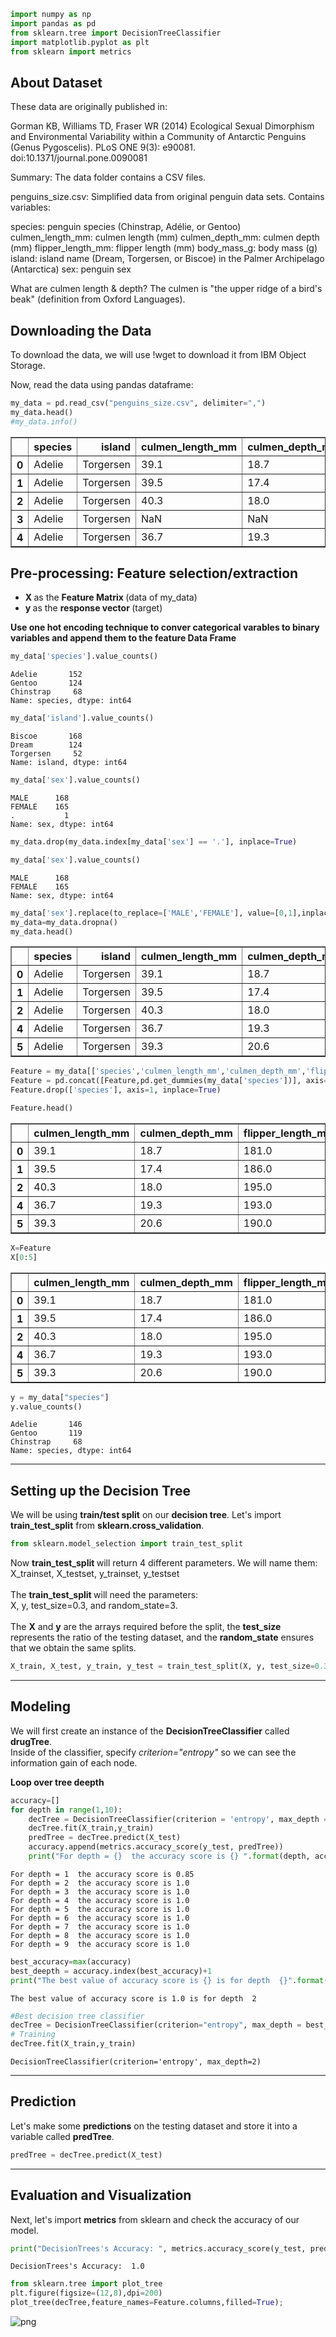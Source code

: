 ```python
import numpy as np 
import pandas as pd
from sklearn.tree import DecisionTreeClassifier
import matplotlib.pyplot as plt
from sklearn import metrics
```

## About Dataset
These data are originally published in:

Gorman KB, Williams TD, Fraser WR (2014) Ecological Sexual Dimorphism and Environmental Variability within a Community of Antarctic Penguins (Genus Pygoscelis). PLoS ONE 9(3): e90081. doi:10.1371/journal.pone.0090081


Summary:
The data folder contains a CSV files. 

penguins_size.csv: Simplified data from original penguin data sets. Contains variables:

species: penguin species (Chinstrap, Adélie, or Gentoo)
culmen_length_mm: culmen length (mm)
culmen_depth_mm: culmen depth (mm)
flipper_length_mm: flipper length (mm)
body_mass_g: body mass (g)
island: island name (Dream, Torgersen, or Biscoe) in the Palmer Archipelago (Antarctica)
sex: penguin sex

What are culmen length & depth?
The culmen is "the upper ridge of a bird's beak" (definition from Oxford Languages).




<div id="downloading_data"> 
    <h2>Downloading the Data</h2>
    To download the data, we will use !wget to download it from IBM Object Storage.
</div>


Now, read the data using pandas dataframe:



```python
my_data = pd.read_csv("penguins_size.csv", delimiter=",")
my_data.head()
#my_data.info()
```




<div>
<style scoped>
    .dataframe tbody tr th:only-of-type {
        vertical-align: middle;
    }

    .dataframe tbody tr th {
        vertical-align: top;
    }

    .dataframe thead th {
        text-align: right;
    }
</style>
<table border="1" class="dataframe">
  <thead>
    <tr style="text-align: right;">
      <th></th>
      <th>species</th>
      <th>island</th>
      <th>culmen_length_mm</th>
      <th>culmen_depth_mm</th>
      <th>flipper_length_mm</th>
      <th>body_mass_g</th>
      <th>sex</th>
    </tr>
  </thead>
  <tbody>
    <tr>
      <th>0</th>
      <td>Adelie</td>
      <td>Torgersen</td>
      <td>39.1</td>
      <td>18.7</td>
      <td>181.0</td>
      <td>3750.0</td>
      <td>MALE</td>
    </tr>
    <tr>
      <th>1</th>
      <td>Adelie</td>
      <td>Torgersen</td>
      <td>39.5</td>
      <td>17.4</td>
      <td>186.0</td>
      <td>3800.0</td>
      <td>FEMALE</td>
    </tr>
    <tr>
      <th>2</th>
      <td>Adelie</td>
      <td>Torgersen</td>
      <td>40.3</td>
      <td>18.0</td>
      <td>195.0</td>
      <td>3250.0</td>
      <td>FEMALE</td>
    </tr>
    <tr>
      <th>3</th>
      <td>Adelie</td>
      <td>Torgersen</td>
      <td>NaN</td>
      <td>NaN</td>
      <td>NaN</td>
      <td>NaN</td>
      <td>NaN</td>
    </tr>
    <tr>
      <th>4</th>
      <td>Adelie</td>
      <td>Torgersen</td>
      <td>36.7</td>
      <td>19.3</td>
      <td>193.0</td>
      <td>3450.0</td>
      <td>FEMALE</td>
    </tr>
  </tbody>
</table>
</div>



## Pre-processing:  Feature selection/extraction
<ul>
    <li> <b> X </b> as the <b> Feature Matrix </b> (data of my_data) </li>
    <li> <b> y </b> as the <b> response vector </b> (target) </li>
</ul>

**Use one hot encoding technique to conver categorical varables to binary variables and append them to the feature Data Frame**


```python
my_data['species'].value_counts() 
```




    Adelie       152
    Gentoo       124
    Chinstrap     68
    Name: species, dtype: int64




```python
my_data['island'].value_counts() 
```




    Biscoe       168
    Dream        124
    Torgersen     52
    Name: island, dtype: int64




```python
my_data['sex'].value_counts() 
```




    MALE      168
    FEMALE    165
    .           1
    Name: sex, dtype: int64




```python
my_data.drop(my_data.index[my_data['sex'] == '.'], inplace=True)
```


```python
my_data['sex'].value_counts() 
```




    MALE      168
    FEMALE    165
    Name: sex, dtype: int64




```python
my_data['sex'].replace(to_replace=['MALE','FEMALE'], value=[0,1],inplace=True)
my_data=my_data.dropna()
my_data.head()
```




<div>
<style scoped>
    .dataframe tbody tr th:only-of-type {
        vertical-align: middle;
    }

    .dataframe tbody tr th {
        vertical-align: top;
    }

    .dataframe thead th {
        text-align: right;
    }
</style>
<table border="1" class="dataframe">
  <thead>
    <tr style="text-align: right;">
      <th></th>
      <th>species</th>
      <th>island</th>
      <th>culmen_length_mm</th>
      <th>culmen_depth_mm</th>
      <th>flipper_length_mm</th>
      <th>body_mass_g</th>
      <th>sex</th>
    </tr>
  </thead>
  <tbody>
    <tr>
      <th>0</th>
      <td>Adelie</td>
      <td>Torgersen</td>
      <td>39.1</td>
      <td>18.7</td>
      <td>181.0</td>
      <td>3750.0</td>
      <td>0.0</td>
    </tr>
    <tr>
      <th>1</th>
      <td>Adelie</td>
      <td>Torgersen</td>
      <td>39.5</td>
      <td>17.4</td>
      <td>186.0</td>
      <td>3800.0</td>
      <td>1.0</td>
    </tr>
    <tr>
      <th>2</th>
      <td>Adelie</td>
      <td>Torgersen</td>
      <td>40.3</td>
      <td>18.0</td>
      <td>195.0</td>
      <td>3250.0</td>
      <td>1.0</td>
    </tr>
    <tr>
      <th>4</th>
      <td>Adelie</td>
      <td>Torgersen</td>
      <td>36.7</td>
      <td>19.3</td>
      <td>193.0</td>
      <td>3450.0</td>
      <td>1.0</td>
    </tr>
    <tr>
      <th>5</th>
      <td>Adelie</td>
      <td>Torgersen</td>
      <td>39.3</td>
      <td>20.6</td>
      <td>190.0</td>
      <td>3650.0</td>
      <td>0.0</td>
    </tr>
  </tbody>
</table>
</div>




```python
Feature = my_data[['species','culmen_length_mm','culmen_depth_mm','flipper_length_mm','body_mass_g', 'sex']]
Feature = pd.concat([Feature,pd.get_dummies(my_data['species'])], axis=1)
Feature.drop(['species'], axis=1, inplace=True)

```


```python
Feature.head()
```




<div>
<style scoped>
    .dataframe tbody tr th:only-of-type {
        vertical-align: middle;
    }

    .dataframe tbody tr th {
        vertical-align: top;
    }

    .dataframe thead th {
        text-align: right;
    }
</style>
<table border="1" class="dataframe">
  <thead>
    <tr style="text-align: right;">
      <th></th>
      <th>culmen_length_mm</th>
      <th>culmen_depth_mm</th>
      <th>flipper_length_mm</th>
      <th>body_mass_g</th>
      <th>sex</th>
      <th>Adelie</th>
      <th>Chinstrap</th>
      <th>Gentoo</th>
    </tr>
  </thead>
  <tbody>
    <tr>
      <th>0</th>
      <td>39.1</td>
      <td>18.7</td>
      <td>181.0</td>
      <td>3750.0</td>
      <td>0.0</td>
      <td>1</td>
      <td>0</td>
      <td>0</td>
    </tr>
    <tr>
      <th>1</th>
      <td>39.5</td>
      <td>17.4</td>
      <td>186.0</td>
      <td>3800.0</td>
      <td>1.0</td>
      <td>1</td>
      <td>0</td>
      <td>0</td>
    </tr>
    <tr>
      <th>2</th>
      <td>40.3</td>
      <td>18.0</td>
      <td>195.0</td>
      <td>3250.0</td>
      <td>1.0</td>
      <td>1</td>
      <td>0</td>
      <td>0</td>
    </tr>
    <tr>
      <th>4</th>
      <td>36.7</td>
      <td>19.3</td>
      <td>193.0</td>
      <td>3450.0</td>
      <td>1.0</td>
      <td>1</td>
      <td>0</td>
      <td>0</td>
    </tr>
    <tr>
      <th>5</th>
      <td>39.3</td>
      <td>20.6</td>
      <td>190.0</td>
      <td>3650.0</td>
      <td>0.0</td>
      <td>1</td>
      <td>0</td>
      <td>0</td>
    </tr>
  </tbody>
</table>
</div>




```python
X=Feature
X[0:5]

```




<div>
<style scoped>
    .dataframe tbody tr th:only-of-type {
        vertical-align: middle;
    }

    .dataframe tbody tr th {
        vertical-align: top;
    }

    .dataframe thead th {
        text-align: right;
    }
</style>
<table border="1" class="dataframe">
  <thead>
    <tr style="text-align: right;">
      <th></th>
      <th>culmen_length_mm</th>
      <th>culmen_depth_mm</th>
      <th>flipper_length_mm</th>
      <th>body_mass_g</th>
      <th>sex</th>
      <th>Adelie</th>
      <th>Chinstrap</th>
      <th>Gentoo</th>
    </tr>
  </thead>
  <tbody>
    <tr>
      <th>0</th>
      <td>39.1</td>
      <td>18.7</td>
      <td>181.0</td>
      <td>3750.0</td>
      <td>0.0</td>
      <td>1</td>
      <td>0</td>
      <td>0</td>
    </tr>
    <tr>
      <th>1</th>
      <td>39.5</td>
      <td>17.4</td>
      <td>186.0</td>
      <td>3800.0</td>
      <td>1.0</td>
      <td>1</td>
      <td>0</td>
      <td>0</td>
    </tr>
    <tr>
      <th>2</th>
      <td>40.3</td>
      <td>18.0</td>
      <td>195.0</td>
      <td>3250.0</td>
      <td>1.0</td>
      <td>1</td>
      <td>0</td>
      <td>0</td>
    </tr>
    <tr>
      <th>4</th>
      <td>36.7</td>
      <td>19.3</td>
      <td>193.0</td>
      <td>3450.0</td>
      <td>1.0</td>
      <td>1</td>
      <td>0</td>
      <td>0</td>
    </tr>
    <tr>
      <th>5</th>
      <td>39.3</td>
      <td>20.6</td>
      <td>190.0</td>
      <td>3650.0</td>
      <td>0.0</td>
      <td>1</td>
      <td>0</td>
      <td>0</td>
    </tr>
  </tbody>
</table>
</div>




```python
y = my_data["species"]
y.value_counts()


```




    Adelie       146
    Gentoo       119
    Chinstrap     68
    Name: species, dtype: int64



<hr>

<div id="setting_up_tree">
    <h2>Setting up the Decision Tree</h2>
    We will be using <b>train/test split</b> on our <b>decision tree</b>. Let's import <b>train_test_split</b> from <b>sklearn.cross_validation</b>.
</div>



```python
from sklearn.model_selection import train_test_split
```

Now <b> train_test_split </b> will return 4 different parameters. We will name them:<br>
X_trainset, X_testset, y_trainset, y_testset <br> <br>
The <b> train_test_split </b> will need the parameters: <br>
X, y, test_size=0.3, and random_state=3. <br> <br>
The <b>X</b> and <b>y</b> are the arrays required before the split, the <b>test_size</b> represents the ratio of the testing dataset, and the <b>random_state</b> ensures that we obtain the same splits.



```python
X_train, X_test, y_train, y_test = train_test_split(X, y, test_size=0.3, random_state=3)
```

<hr>

<div id="Decision Tree">
    <h2>Modeling</h2>
    We will first create an instance of the <b>DecisionTreeClassifier</b> called <b>drugTree</b>.<br>
    Inside of the classifier, specify <i> criterion="entropy" </i> so we can see the information gain of each node.
</div>


**Loop over tree deepth**


```python
accuracy=[]
for depth in range(1,10):
    decTree = DecisionTreeClassifier(criterion = 'entropy', max_depth = depth)
    decTree.fit(X_train,y_train)
    predTree = decTree.predict(X_test)
    accuracy.append(metrics.accuracy_score(y_test, predTree))
    print("For depth = {}  the accuracy score is {} ".format(depth, accuracy[depth-1] ))
```

    For depth = 1  the accuracy score is 0.85 
    For depth = 2  the accuracy score is 1.0 
    For depth = 3  the accuracy score is 1.0 
    For depth = 4  the accuracy score is 1.0 
    For depth = 5  the accuracy score is 1.0 
    For depth = 6  the accuracy score is 1.0 
    For depth = 7  the accuracy score is 1.0 
    For depth = 8  the accuracy score is 1.0 
    For depth = 9  the accuracy score is 1.0 
    


```python
best_accuracy=max(accuracy)
best_deepth = accuracy.index(best_accuracy)+1
print("The best value of accuracy score is {} is for depth  {}".format( best_accuracy, best_deepth))
```

    The best value of accuracy score is 1.0 is for depth  2
    


```python
#Best decision tree classifier
decTree = DecisionTreeClassifier(criterion="entropy", max_depth = best_deepth)
# Training
decTree.fit(X_train,y_train)
```




    DecisionTreeClassifier(criterion='entropy', max_depth=2)



<hr>

<div id="prediction">
    <h2>Prediction</h2>
    Let's make some <b>predictions</b> on the testing dataset and store it into a variable called <b>predTree</b>.
</div>



```python
predTree = decTree.predict(X_test)
```

<hr>

<div id="evaluation">
    <h2>Evaluation and Visualization</h2>
    Next, let's import <b>metrics</b> from sklearn and check the accuracy of our model.
</div>



```python
print("DecisionTrees's Accuracy: ", metrics.accuracy_score(y_test, predTree))
```

    DecisionTrees's Accuracy:  1.0
    


```python
from sklearn.tree import plot_tree
plt.figure(figsize=(12,8),dpi=200)
plot_tree(decTree,feature_names=Feature.columns,filled=True);
```


    
![png](output_30_0.png)
    



```python

```
